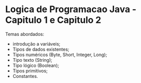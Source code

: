 # Logica de Programacao Java - Capitulo 1 e Capitulo 2

Temas abordados:

- introdução a variáveis;
- Tipos de dados existentes;
- Tipos numéricos (Byte, Short, Integer, Long);
- Tipo texto (String);
- Tipo lógico (Boolean);
- Tipos primitivos;
- Constantes.
